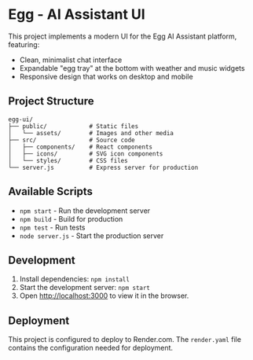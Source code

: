 # Egg - AI Assistant UI

This project implements a modern UI for the Egg AI Assistant platform, featuring:

- Clean, minimalist chat interface
- Expandable "egg tray" at the bottom with weather and music widgets
- Responsive design that works on desktop and mobile

## Project Structure

```
egg-ui/
├── public/            # Static files
│   └── assets/        # Images and other media
├── src/               # Source code
│   ├── components/    # React components
│   ├── icons/         # SVG icon components
│   └── styles/        # CSS files
└── server.js          # Express server for production
```

## Available Scripts

- `npm start` - Run the development server
- `npm build` - Build for production
- `npm test` - Run tests
- `node server.js` - Start the production server

## Development

1. Install dependencies: `npm install`
2. Start the development server: `npm start`
3. Open [http://localhost:3000](http://localhost:3000) to view it in the browser.

## Deployment

This project is configured to deploy to Render.com. The `render.yaml` file contains the configuration needed for deployment.